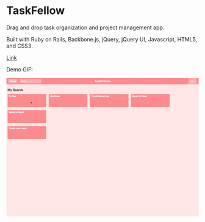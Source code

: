 # TaskFellow

Drag and drop task organization and project management app.

Built with Ruby on Rails, Backbone.js, jQuery, jQuery UI, Javascript, HTML5, and CSS3.

[Link][live]

[live]: http://taskfellow.herokuapp.com/

Demo GIF:

![demo]

[demo]: ./demo_video.gif